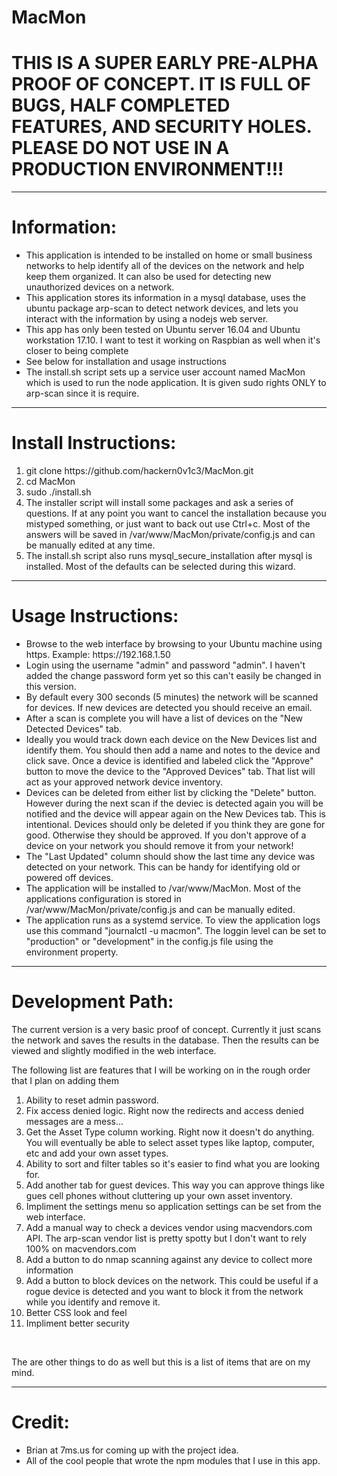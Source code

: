 # MacMon
<h1>THIS IS A SUPER EARLY PRE-ALPHA PROOF OF CONCEPT.  IT IS FULL OF BUGS, HALF COMPLETED FEATURES, AND SECURITY HOLES.  PLEASE DO NOT USE IN A PRODUCTION ENVIRONMENT!!!</h1>
<hr>

<h1>Information:</h1>
<ul>
  <li>This application is intended to be installed on home or small business networks to help identify all of the devices on the network and help keep them organized.  It can also be used for detecting new unauthorized devices on a network.</li>
  <li>This application stores its information in a mysql database, uses the ubuntu package arp-scan to detect network devices, and lets you interact with the information by using a nodejs web server.</li>
  <li>This app has only been tested on Ubuntu server 16.04 and Ubuntu workstation 17.10.  I want to test it working on Raspbian as well when it's closer to being complete</li>
  <li>See below for installation and usage instructions</li>
  <li>The install.sh script sets up a service user account named MacMon which is used to run the node application.  It is given sudo rights ONLY to arp-scan since it is require.</li>
</ul>
<hr>

<h1>Install Instructions:</h1>
<ol>
  <li>git clone https://github.com/hackern0v1c3/MacMon.git</li>
  <li>cd MacMon</li>
  <li>sudo ./install.sh</li>
  <li>The installer script will install some packages and ask a series of questions.  If at any point you want to cancel the installation because you mistyped something, or just want to back out use Ctrl+c.  Most of the answers will be saved in /var/www/MacMon/private/config.js and can be manually edited at any time.</li>
  <li>The install.sh script also runs mysql_secure_installation after mysql is installed.  Most of the defaults can be selected during this wizard.</li>
</ol>
<hr>

<h1>Usage Instructions:</h1>
<ul>
  <li>Browse to the web interface by browsing to your Ubuntu machine using https.  Example: https://192.168.1.50</li>
  <li>Login using the username "admin" and password "admin".  I haven't added the change password form yet so this can't easily be changed in this version.</li>
  <li>By default every 300 seconds (5 minutes) the network will be scanned for devices.  If new devices are detected you should receive an email.</li>
  <li>After a scan is complete you will have a list of devices on the "New Detected Devices" tab.</li>
  <li>Ideally you would track down each device on the New Devices list and identify them.  You should then add a name and notes to the device and click save.  Once a device is identified and labeled click the "Approve" button to move the device to the "Approved Devices" tab.  That list will act as your approved network device inventory.</li>
  <li>Devices can be deleted from either list by clicking the "Delete" button.  However during the next scan if the deviec is detected again you will be notified and the device will appear again on the New Devices tab.  This is intentional.  Devices should only be deleted if you think they are gone for good.  Otherwise they should be approved.  If you don't approve of a device on your network you should remove it from your network!</li>
  <li>The "Last Updated" column should show the last time any device was detected on your network.  This can be handy for identifying old or powered off devices.</li>
  <li>The application will be installed to /var/www/MacMon.  Most of the applications configuration is stored in /var/www/MacMon/private/config.js and can be manually edited.</li>
  <li>The application runs as a systemd service.  To view the application logs use this command "journalctl -u macmon".  The loggin level can be set to "production" or "development" in the config.js file using the environment property.</li>
</ul>
<hr>

<h1>Development Path:</h1>
<p> The current version is a very basic proof of concept.  Currently it just scans the network and saves the results in the database.  Then the results can be viewed and slightly modified in the web interface.</p>
<p>The following list are features that I will be working on in the rough order that I plan on adding them</p>
<ol>
  <li>Ability to reset admin password.</li>
  <li>Fix access denied logic.  Right now the redirects and access denied messages are a mess...</li>
  <li>Get the Asset Type column working.  Right now it doesn't do anything.  You will eventually be able to select asset types like laptop, computer, etc and add your own asset types.</li>
  <li>Ability to sort and filter tables so it's easier to find what you are looking for.</li>
  <li>Add another tab for guest devices.  This way you can approve things like gues cell phones without cluttering up your own asset inventory.</li>
  <li>Impliment the settings menu so application settings can be set from the web interface.</li>
  <li>Add a manual way to check a devices vendor using macvendors.com API.  The arp-scan vendor list is pretty spotty but I don't want to rely 100% on macvendors.com</li>
  <li>Add a button to do nmap scanning against any device to collect more information</li>
  <li>Add a button to block devices on the network.  This could be useful if a rogue device is detected and you want to block it from the network while you identify and remove it.</li>
  <li>Better CSS look and feel</li>
  <li>Impliment better security</li>
</ol>
<br>
<p>The are other things to do as well but this is a list of items that are on my mind.</p>
<hr>

<h1>Credit:</h1>
<ul>
  <li>Brian at 7ms.us for coming up with the project idea.</li>
  <li>All of the cool people that wrote the npm modules that I use in this app.</li>
